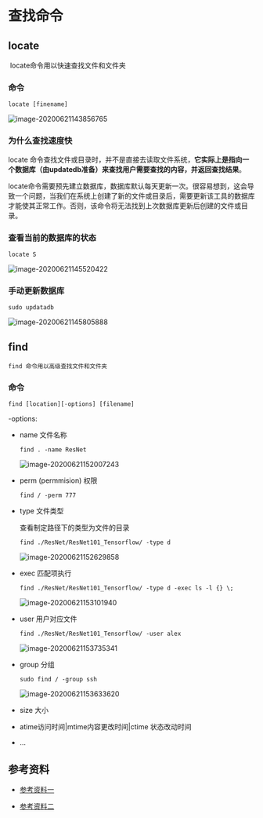 # 查找命令

## locate

​	locate命令用以快速查找文件和文件夹

### 命令

```shell
locate [finename]
```

![image-20200621143856765](../../graph/image-20200621143856765.png)

### 为什么查找速度快

locate 命令查找文件或目录时，并不是直接去读取文件系统，**它实际上是指向一个数据库（由updatedb准备）来查找用户需要查找的内容，并返回查找结果**。

locate命令需要预先建立数据库，数据库默认每天更新一次。很容易想到，这会导致一个问题，当我们在系统上创建了新的文件或目录后，需要更新该工具的数据库才能使其正常工作。否则，该命令将无法找到上次数据库更新后创建的文件或目录。

### 查看当前的数据库的状态

```
locate S
```

![image-20200621145520422](../../graph/image-20200621145520422.png)

### 手动更新数据库

```
sudo updatadb
```

![image-20200621145805888](../../graph/image-20200621145805888.png)

## find

 	find 命令用以高级查找文件和文件夹

### 命令

```shell
find [location][-options] [filename]
```

-options:

* name 文件名称

  ```
  find . -name ResNet
  ```

  ![image-20200621152007243](../../graph/image-20200621152007243.png)

* perm (permmision) 权限

  ```shell
  find / -perm 777
  ```

* type 文件类型

  查看制定路径下的类型为文件的目录

  ```shell
  find ./ResNet/ResNet101_Tensorflow/ -type d
  ```

  ![image-20200621152629858](../../graph/image-20200621152629858.png)

* exec 匹配项执行

  ```shell
  find ./ResNet/ResNet101_Tensorflow/ -type d -exec ls -l {} \;
  ```

  ![image-20200621153101940](../../graph/image-20200621153101940.png)

* user 用户对应文件

  ```shell
  find ./ResNet/ResNet101_Tensorflow/ -user alex
  ```

  ![image-20200621153735341](../../graph/image-20200621153735341.png)

* group 分组

  ```
  sudo find / -group ssh
  ```

  ![image-20200621153633620](../../graph/image-20200621153633620.png)

* size 大小

* atime访问时间|mtime内容更改时间|ctime 状态改动时间

* ...

## 参考资料

* [参考资料一](https://www.howtoforge.com/linux-locate-command/ "howtoforge")

* [参考资料二](https://www.geeksforgeeks.org/find-command-in-linux-with-examples/ "geekforgeeks")